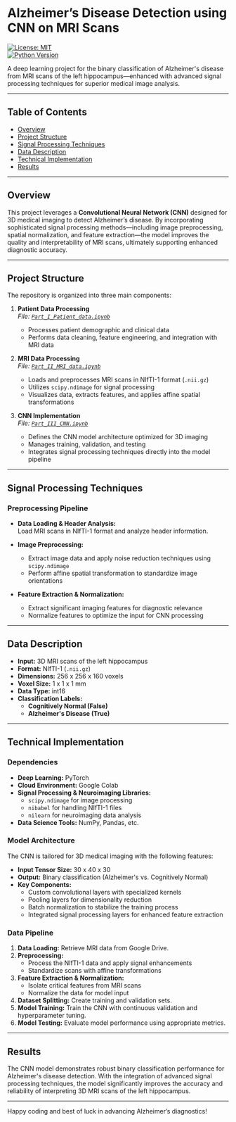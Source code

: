 # Alzheimer’s Disease Detection using CNN on MRI Scans

[![License: MIT](https://img.shields.io/badge/License-MIT-blue.svg)](LICENSE)  
[![Python Version](https://img.shields.io/badge/Python-3.8%2B-blue.svg)](https://www.python.org/)

A deep learning project for the binary classification of Alzheimer's disease from MRI scans of the left hippocampus—enhanced with advanced signal processing techniques for superior medical image analysis.

---

## Table of Contents

- [Overview](#overview)
- [Project Structure](#project-structure)
- [Signal Processing Techniques](#signal-processing-techniques)
- [Data Description](#data-description)
- [Technical Implementation](#technical-implementation)
- [Results](#results)


---

## Overview

This project leverages a **Convolutional Neural Network (CNN)** designed for 3D medical imaging to detect Alzheimer’s disease. By incorporating sophisticated signal processing methods—including image preprocessing, spatial normalization, and feature extraction—the model improves the quality and interpretability of MRI scans, ultimately supporting enhanced diagnostic accuracy.

---

## Project Structure

The repository is organized into three main components:

1. **Patient Data Processing**  
   *File: [`Part_I_Patient_data.ipynb`](Part_I_Patient_data.ipynb)*  
   - Processes patient demographic and clinical data  
   - Performs data cleaning, feature engineering, and integration with MRI data

2. **MRI Data Processing**  
   *File: [`Part_II_MRI_data.ipynb`](Part_II_MRI_data.ipynb)*  
   - Loads and preprocesses MRI scans in NIfTI-1 format (`.nii.gz`)  
   - Utilizes `scipy.ndimage` for signal processing  
   - Visualizes data, extracts features, and applies affine spatial transformations

3. **CNN Implementation**  
   *File: [`Part_III_CNN.ipynb`](Part_III_CNN.ipynb)*  
   - Defines the CNN model architecture optimized for 3D imaging  
   - Manages training, validation, and testing  
   - Integrates signal processing techniques directly into the model pipeline

---

## Signal Processing Techniques

### Preprocessing Pipeline

- **Data Loading & Header Analysis:**  
  Load MRI scans in NIfTI-1 format and analyze header information.

- **Image Preprocessing:**  
  - Extract image data and apply noise reduction techniques using `scipy.ndimage`
  - Perform affine spatial transformation to standardize image orientations

- **Feature Extraction & Normalization:**  
  - Extract significant imaging features for diagnostic relevance  
  - Normalize features to optimize the input for CNN processing

---

## Data Description

- **Input:** 3D MRI scans of the left hippocampus  
- **Format:** NIfTI-1 (`.nii.gz`)  
- **Dimensions:** 256 x 256 x 160 voxels  
- **Voxel Size:** 1 x 1 x 1 mm  
- **Data Type:** int16  
- **Classification Labels:**
  - **Cognitively Normal (False)**
  - **Alzheimer's Disease (True)**

---

## Technical Implementation

### Dependencies

- **Deep Learning:** PyTorch  
- **Cloud Environment:** Google Colab  
- **Signal Processing & Neuroimaging Libraries:**
  - `scipy.ndimage` for image processing  
  - `nibabel` for handling NIfTI-1 files  
  - `nilearn` for neuroimaging data analysis  
- **Data Science Tools:** NumPy, Pandas, etc.

### Model Architecture

The CNN is tailored for 3D medical imaging with the following features:
- **Input Tensor Size:** 30 x 40 x 30  
- **Output:** Binary classification (Alzheimer's vs. Cognitively Normal)  
- **Key Components:**
  - Custom convolutional layers with specialized kernels  
  - Pooling layers for dimensionality reduction  
  - Batch normalization to stabilize the training process  
  - Integrated signal processing layers for enhanced feature extraction

### Data Pipeline

1. **Data Loading:** Retrieve MRI data from Google Drive.  
2. **Preprocessing:**  
   - Process the NIfTI-1 data and apply signal enhancements  
   - Standardize scans with affine transformations  
3. **Feature Extraction & Normalization:**  
   - Isolate critical features from MRI scans  
   - Normalize the data for model input  
4. **Dataset Splitting:** Create training and validation sets.  
5. **Model Training:** Train the CNN with continuous validation and hyperparameter tuning.  
6. **Model Testing:** Evaluate model performance using appropriate metrics.

---

## Results

The CNN model demonstrates robust binary classification performance for Alzheimer's disease detection. With the integration of advanced signal processing techniques, the model significantly improves the accuracy and reliability of interpreting 3D MRI scans of the left hippocampus.

---

Happy coding and best of luck in advancing Alzheimer’s diagnostics!
